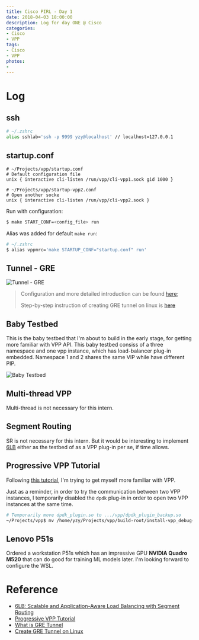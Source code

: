 ```yaml
---
title: Cisco PIRL - Day 1
date: 2018-04-03 18:00:00
description: Log for day ONE @ Cisco
categories:
- Cisco
- VPP
tags:
- Cisco
- VPP
photos:
-
---
```


# Log

## ssh

```bash
# ~/.zshrc
alias sshlab='ssh -p 9999 yzy@localhost' // localhost=127.0.0.1
```

## startup.conf

```
# ~/Projects/vpp/startup.conf
# Default configuration file
unix { interactive cli-listen /run/vpp/cli-vpp1.sock gid 1000 }
```

```
# ~/Projects/vpp/startup-vpp2.conf
# Open another socke
unix { interactive cli-listen /run/vpp/cli-vpp2.sock }
```

Run with configuration:

```bash
$ make START_CONF=<config_file> run
```

Alias was added for default `make run`:

```bash
# ~/.zshrc
$ alias vppmrc='make STARTUP_CONF="startup.conf" run'
```

## Tunnel - GRE

![Tunnel - GRE](https://www.zhiyuanyao.com/assets/images/X/cisco-intern/tunnel.jpg)

> Configuration and more detailed introduction can be found [here](https://www.incapsula.com/blog/what-is-gre-tunnel.html);
> 
> Step-by-step instruction of creating GRE tunnel on linux is [here](http://ask.xmodulo.com/create-gre-tunnel-linux.html)

## Baby Testbed

This is the baby testbed that I'm about to build in the early stage, for getting more familiar with VPP API. This baby testbed consiss of a three namespace and one vpp instance, which has load-balancer plug-in embedded. Namespace 1 and 2 shares the same VIP while have different PIP.

![Baby Testbed](https://www.zhiyuanyao.com/assets/images/X/cisco-intern/baby_testbed.jpg)

## Multi-thread VPP

Multi-thread is not necessary for this intern.

## Segment Routing

SR is not necessary for this intern. But it would be interesting to implement [6LB](http://www.thomasclausen.net/wp-content/uploads/2018/02/2018-IEEE-Transactions-on-Networking-6LB-Scalable-and-Application-Aware-Load-Balancing-with-Segment-Routing.pdf) either as the testbed of as a VPP plug-in per se, if time allows.

## Progressive VPP Tutorial

Following [this tutorial](https://wiki.fd.io/view/VPP/Progressive_VPP_Tutorial#Exercise:_Create_an_Interface), I'm trying to get myself more familiar with VPP.

Just as a reminder, in order to try the communication between two VPP instances, I temporarily disabled the `dpdk` plug-in in order to open two VPP instances at the same time.

```bash
# Temporarily move dpdk_plugin.so to .../vpp/dpdk_plugin_backup.so
~/Projects/vpp$ mv /home/yzy/Projects/vpp/build-root/install-vpp_debug-native/vpp/lib64/vpp_plugins/dpdk_plugin.so dpdk_plugin_backup.so
```

## Lenovo P51s

Ordered a workstation P51s which has an impressive GPU **NVIDIA Quadro M520** that can do good for training ML models later. I'm looking forward to configure the WSL.

# Reference

- [6LB: Scalable and Application-Aware Load Balancing with Segment Routing](http://www.thomasclausen.net/wp-content/uploads/2018/02/2018-IEEE-Transactions-on-Networking-6LB-Scalable-and-Application-Aware-Load-Balancing-with-Segment-Routing.pdf)
- [Progressive VPP Tutorial](https://wiki.fd.io/view/VPP/Progressive_VPP_Tutorial#Skills_to_be_Learned_2)
- [What is GRE Tunnel](https://www.incapsula.com/blog/what-is-gre-tunnel.html)
- [Create GRE Tunnel on Linux](http://ask.xmodulo.com/create-gre-tunnel-linux.html)
